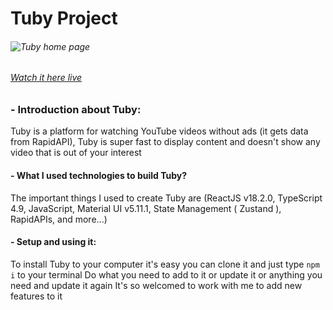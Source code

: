 # **Tuby Project**

###### ![Tuby home page](https://i.ibb.co/jbmSfmz/devmaheremad-github-io-tuby.png)

###### [Watch it here live](https://devmaheremad.github.io/tuby/)

### - Introduction about Tuby:

Tuby is a platform for watching YouTube videos without ads (it gets data from RapidAPI), Tuby is super fast to display content and doesn't show any video that is out of your interest

#### - What I used technologies to build Tuby?

The important things I used to create Tuby are (ReactJS v18.2.0, TypeScript 4.9, JavaScript, Material UI v5.11.1, State Management ( Zustand ), RapidAPIs, and more...)

#### - Setup and using it:

To install Tuby to your computer it's easy you can clone it and just type `npm i` to your terminal
Do what you need to add to it or update it or anything you need and update it again
It's so welcomed to work with me to add new features to it
